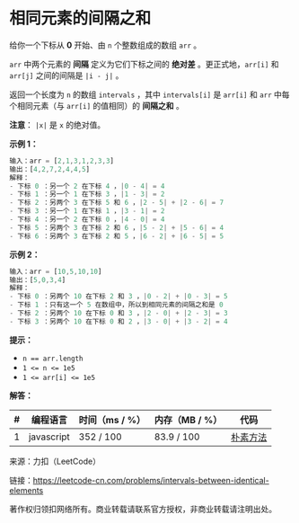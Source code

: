 # 相同元素的间隔之和

给你一个下标从 **0** 开始、由 `n` 个整数组成的数组 `arr` 。

`arr` 中两个元素的 **间隔** 定义为它们下标之间的 **绝对差** 。更正式地，`arr[i]` 和 `arr[j]` 之间的间隔是 `|i - j|` 。

返回一个长度为 `n` 的数组 `intervals` ，其中 `intervals[i]` 是 `arr[i]` 和 `arr` 中每个相同元素（与 `arr[i]` 的值相同）的 **间隔之和** 。

**注意**： `|x|` 是 `x` 的绝对值。

**示例 1：**

``` javascript
输入：arr = [2,1,3,1,2,3,3]
输出：[4,2,7,2,4,4,5]
解释：
- 下标 0 ：另一个 2 在下标 4 ，|0 - 4| = 4
- 下标 1 ：另一个 1 在下标 3 ，|1 - 3| = 2
- 下标 2 ：另两个 3 在下标 5 和 6 ，|2 - 5| + |2 - 6| = 7
- 下标 3 ：另一个 1 在下标 1 ，|3 - 1| = 2
- 下标 4 ：另一个 2 在下标 0 ，|4 - 0| = 4
- 下标 5 ：另两个 3 在下标 2 和 6 ，|5 - 2| + |5 - 6| = 4
- 下标 6 ：另两个 3 在下标 2 和 5 ，|6 - 2| + |6 - 5| = 5
```

**示例 2：**

``` javascript
输入：arr = [10,5,10,10]
输出：[5,0,3,4]
解释：
- 下标 0 ：另两个 10 在下标 2 和 3 ，|0 - 2| + |0 - 3| = 5
- 下标 1 ：只有这一个 5 在数组中，所以到相同元素的间隔之和是 0
- 下标 2 ：另两个 10 在下标 0 和 3 ，|2 - 0| + |2 - 3| = 3
- 下标 3 ：另两个 10 在下标 0 和 2 ，|3 - 0| + |3 - 2| = 4
```

**提示：**

- `n == arr.length`
- `1 <= n <= 1e5`
- `1 <= arr[i] <= 1e5`

**解答：**

**#**|**编程语言**|**时间（ms / %）**|**内存（MB / %）**|**代码**
--|--|--|--|--
1|javascript|352 / 100|83.9 / 100|[朴素方法](./javascript/ac_v1.js)

来源：力扣（LeetCode）

链接：https://leetcode-cn.com/problems/intervals-between-identical-elements

著作权归领扣网络所有。商业转载请联系官方授权，非商业转载请注明出处。
